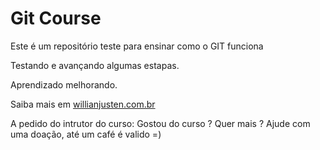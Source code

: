 # Git Course

Este é um repositório teste para ensinar como o GIT funciona

Testando e avançando algumas estapas. 

Aprendizado melhorando.

Saiba mais em [willianjusten.com.br](http://willianjusten.com.br) 

A pedido do intrutor do curso: Gostou do curso ? Quer mais ? Ajude com uma doação, até um café é valido =) 
